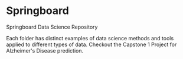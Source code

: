 # Springboard
Springboard Data Science Repository

Each folder has distinct examples of data science methods and tools applied to different types of data. Checkout the Capstone 1 Project for Alzheimer's Disease prediction.
